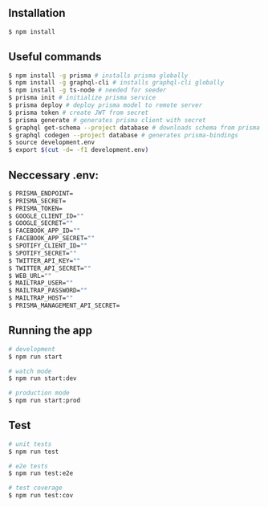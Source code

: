 [travis-image]: https://api.travis-ci.org/nestjs/nest.svg?branch=master
[travis-url]: https://travis-ci.org/nestjs/nest
[linux-image]: https://img.shields.io/travis/nestjs/nest/master.svg?label=linux
[linux-url]: https://travis-ci.org/nestjs/nest

  <!--[![Backers on Open Collective](https://opencollective.com/nest/backers/badge.svg)](https://opencollective.com/nest#backer)
  [![Sponsors on Open Collective](https://opencollective.com/nest/sponsors/badge.svg)](https://opencollective.com/nest#sponsor)-->

## Installation

```bash
$ npm install
```

## Useful commands

```bash
$ npm install -g prisma # installs prisma globally
$ npm install -g graphql-cli # installs graphql-cli globally
$ npm install -g ts-node # needed for seeder
$ prisma init # initialize prisma service
$ prisma deploy # deploy prisma model to remote server
$ prisma token # create JWT from secret
$ prisma generate # generates prisma client with secret
$ graphql get-schema --project database # downloads schema from prisma servers
$ graphql codegen --project database # generates prisma-bindings
$ source development.env
$ export $(cut -d= -f1 development.env)
```

## Neccessary .env:

```bash
$ PRISMA_ENDPOINT=
$ PRISMA_SECRET=
$ PRISMA_TOKEN=
$ GOOGLE_CLIENT_ID=""
$ GOOGLE_SECRET=""
$ FACEBOOK_APP_ID=""
$ FACEBOOK_APP_SECRET=""
$ SPOTIFY_CLIENT_ID=""
$ SPOTIFY_SECRET=""
$ TWITTER_API_KEY=""
$ TWITTER_API_SECRET=""
$ WEB_URL=""
$ MAILTRAP_USER=""
$ MAILTRAP_PASSWORD=""
$ MAILTRAP_HOST=""
$ PRISMA_MANAGEMENT_API_SECRET=
```

## Running the app

```bash
# development
$ npm run start

# watch mode
$ npm run start:dev

# production mode
$ npm run start:prod
```

## Test

```bash
# unit tests
$ npm run test

# e2e tests
$ npm run test:e2e

# test coverage
$ npm run test:cov
```
